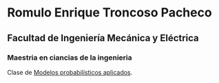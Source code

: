 # Romulo Enrique Troncoso Pacheco #

## Facultad de Ingeniería Mecánica y Eléctrica ##

### Maestria en ciancias de la ingenieria ###
Clase de [Modelos probabilísticos aplicados](https://elisa.dyndns-web.com/teaching/prob/pisis/).
